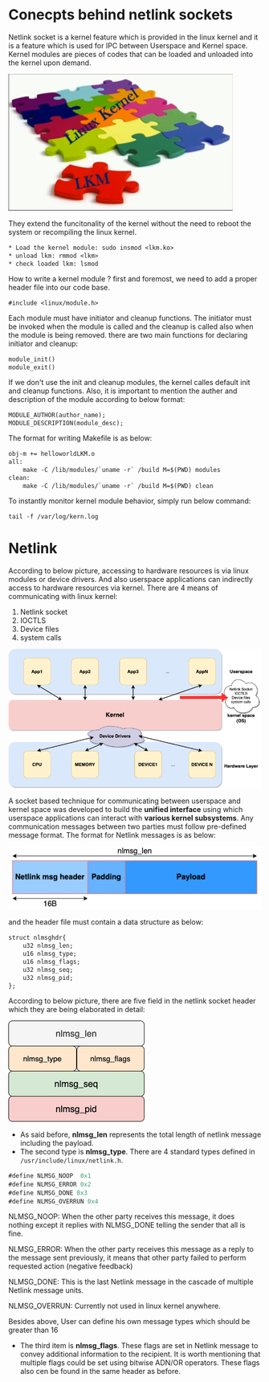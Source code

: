 # Conecpts behind netlink sockets

Netlink socket is a kernel feature which is provided in the linux kernel and it is a feature which is used for IPC between Userspace and Kernel space.
Kernel modules are pieces of codes that can be loaded and unloaded into the kernel upon demand. 

![diagram](img.png)

They extend the funcitonality of the kernel without the need to reboot the system or recompiling the linux kernel.
```
* Load the kernel module: sudo insmod <lkm.ko>
* unload lkm: rmmod <lkm>
* check loaded lkm: lsmod
```

How to write a kernel module ? first and foremost, we need to add a proper header file into our code base.
```
#include <linux/module.h>
```

Each module must have initiator and cleanup functions. The initiator must be invoked when the module is called and the cleanup is called also when the module is being removed.
there are two main functions for declaring initiator and cleanup:
```
module_init()
module_exit()
```

If we don't use the init and cleanup modules, the kernel calles default init and cleanup functions.
Also, it is important to mention the auther and description of the module according to below format:

```
MODULE_AUTHOR(author_name);
MODULE_DESCRIPTION(module_desc);
```

The format for writing Makefile is as below:
```
obj-m += helloworldLKM.o
all:
	make -C /lib/modules/`uname -r` /build M=$(PWD) modules
clean:
	make -C /lib/modules/`uname -r` /build M=$(PWD) clean
```
To instantly monitor kernel module behavior, simply run below command:
```
tail -f /var/log/kern.log
```

# Netlink
According to below picture, accessing to hardware resources is via linux modules or device drivers. And
also userspace applications can indirectly access to hardware resources via kernel. There are 4 means of communicating
with linux kernel: 
1. Netlink socket
2. IOCTLS
3. Device files
4. system calls

![diagram](arch.png)

A socket based technique for communicating between userspace and kernel space was developed to build the **unified interface**
using which userspace applications can interact with **various kernel subsystems**. Any communication messages between two parties
must follow pre-defined message format. The format for Netlink messages is as below:

![diagram](nlmsg.png)

and the header file must contain a data structure as below:
```
struct nlmsghdr{
    u32 nlmsg_len;
    u16 nlmsg_type;
    u16 nlmsg_flags;
    u32 nlmsg_seq;
    u32 nlmsg_pid;
};
```
According to below picture, there are five field in the netlink socket header which they are being elaborated in 
detail:

![diagram](nlmsghdr.png)

* As said before, **nlmsg_len** represents the total length of netlink message including the payload.
* The second type is **nlmsg_type**. There are 4 standard types defined in ```/usr/include/linux/netlink.h```.
```asm
#define NLMSG_NOOP  0x1
#define NLMSG_ERROR 0x2
#define NLMSG_DONE 0x3
#define NLMSG_OVERRUN 0x4
```
NLMSG_NOOP: When the other party receives this message, it does nothing except it replies with NLMSG_DONE telling the sender
that all is fine.

NLMSG_ERROR: When the other party receives this message as a reply to the message sent previously, it means that other party
failed to perform requested action (negative feedback)

NLMSG_DONE: This is the last Netlink message in the cascade of multiple Netlink message units.

NLMSG_OVERRUN: Currently not used in linux kernel anywhere.

Besides above, User can define his own message types which should be greater than 16

* The third item is **nlmsg_flags**. These flags are set in Netlink message to convey additional information to the recipient.
It is worth mentioning that multiple flags could be set using bitwise ADN/OR operators. These flags also cen be found in the same
  header as before.